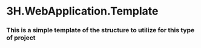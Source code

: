 # 3H.WebApplication.Template

### This is a simple template of the structure to utilize for this type of project
